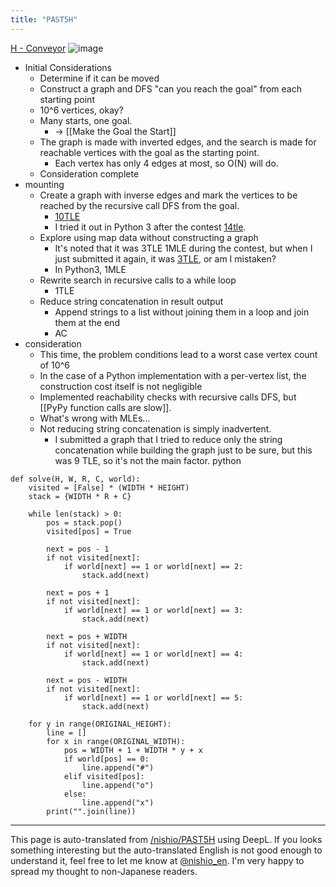 ```yaml
---
title: "PAST5H"
---
```


[H - Conveyor](https://atcoder.jp/contests/past202012-open/tasks/past202012_h)
![image](https://gyazo.com/f0e4b1e3e154ed74f38484fa80a6fd5a/thumb/1000)
- Initial Considerations
    - Determine if it can be moved
    - Construct a graph and DFS "can you reach the goal" from each starting point
    - 10^6 vertices, okay?
    - Many starts, one goal.
        - → [[Make the Goal the Start]]
    - The graph is made with inverted edges, and the search is made for reachable vertices with the goal as the starting point.
        - Each vertex has only 4 edges at most, so O(N) will do.
    - Consideration complete
- mounting
    - Create a graph with inverse edges and mark the vertices to be reached by the recursive call DFS from the goal.
        - [10TLE](https://atcoder.jp/contests/past202012-open/submissions/19032906)
        - I tried it out in Python 3 after the contest [14tle](https://atcoder.jp/contests/past202012-open/submissions/19032925).
    - Explore using map data without constructing a graph
        - It's noted that it was 3TLE 1MLE during the contest, but when I just submitted it again, it was [3TLE](https://atcoder.jp/contests/past202012-open/submissions/19033329), or am I mistaken?
        - In Python3, 1MLE
    - Rewrite search in recursive calls to a while loop
        - 1TLE
    - Reduce string concatenation in result output
        - Append strings to a list without joining them in a loop and join them at the end
        - AC
- consideration
    - This time, the problem conditions lead to a worst case vertex count of 10^6
    - In the case of a Python implementation with a per-vertex list, the construction cost itself is not negligible
    - Implemented reachability checks with recursive calls DFS, but [[PyPy function calls are slow]].
    - What's wrong with MLEs...
    - Not reducing string concatenation is simply inadvertent.
        - I submitted a graph that I tried to reduce only the string concatenation while building the graph just to be sure, but this was 9 TLE, so it's not the main factor.
python

```
def solve(H, W, R, C, world):
    visited = [False] * (WIDTH * HEIGHT)
    stack = {WIDTH * R + C}

    while len(stack) > 0:
        pos = stack.pop()
        visited[pos] = True

        next = pos - 1
        if not visited[next]:
            if world[next] == 1 or world[next] == 2:
                stack.add(next)

        next = pos + 1
        if not visited[next]:
            if world[next] == 1 or world[next] == 3:
                stack.add(next)

        next = pos + WIDTH
        if not visited[next]:
            if world[next] == 1 or world[next] == 4:
                stack.add(next)

        next = pos - WIDTH
        if not visited[next]:
            if world[next] == 1 or world[next] == 5:
                stack.add(next)

    for y in range(ORIGINAL_HEIGHT):
        line = []
        for x in range(ORIGINAL_WIDTH):
            pos = WIDTH + 1 + WIDTH * y + x
            if world[pos] == 0:
                line.append("#")
            elif visited[pos]:
                line.append("o")
            else:
                line.append("x")
        print("".join(line))
```



---
This page is auto-translated from [/nishio/PAST5H](https://scrapbox.io/nishio/PAST5H) using DeepL. If you looks something interesting but the auto-translated English is not good enough to understand it, feel free to let me know at [@nishio_en](https://twitter.com/nishio_en). I'm very happy to spread my thought to non-Japanese readers.